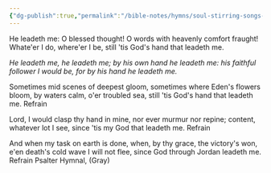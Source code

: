 ```yaml
---
{"dg-publish":true,"permalink":"/bible-notes/hymns/soul-stirring-songs-and-hymns/he-leadeth-me/","title":"He Leadeth Me","created":"","updated":""}
---
```



He leadeth me: O blessed thought!
O words with heavenly comfort fraught!
Whate'er I do, where'er I be,
still 'tis God's hand that leadeth me.

*He leadeth me, he leadeth me;
by his own hand he leadeth me:
his faithful follower I would be,
for by his hand he leadeth me.*

Sometimes mid scenes of deepest gloom,
sometimes where Eden's flowers bloom,
by waters calm, o'er troubled sea,
still 'tis God's hand that leadeth me. Refrain

Lord, I would clasp thy hand in mine,
nor ever murmur nor repine;
content, whatever lot I see,
since 'tis my God that leadeth me. Refrain

And when my task on earth is done,
when, by thy grace, the victory's won,
e'en death's cold wave I will not flee,
since God through Jordan leadeth me. Refrain
Psalter Hymnal, (Gray)